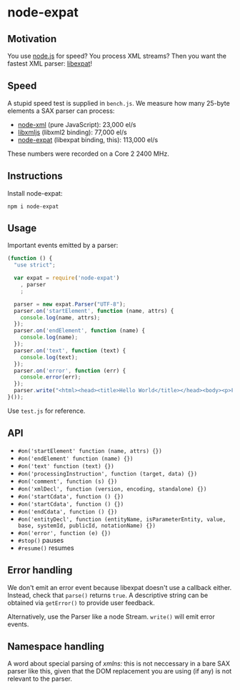 # node-expat #

## Motivation ##

You use [node.js](http://github.com/ry/node) for speed? You process
XML streams? Then you want the fastest XML parser: [libexpat](http://expat.sourceforge.net/)!

## Speed ##

A stupid speed test is supplied in `bench.js`. We measure how many
25-byte elements a SAX parser can process:

- [node-xml](http://github.com/robrighter/node-xml) (pure JavaScript): 23,000 el/s
- [libxmljs](http://github.com/polotek/libxmljs) (libxml2 binding): 77,000 el/s
- [node-expat](http://github.com/astro/node-expat) (libexpat binding, this): 113,000 el/s

These numbers were recorded on a Core 2 2400 MHz.

## Instructions ##

Install node-expat:

    npm i node-expat

## Usage ##

Important events emitted by a parser:

```javascript
(function () {
  "use strict";

  var expat = require('node-expat')
    , parser
    ;

  parser = new expat.Parser("UTF-8");
  parser.on('startElement', function (name, attrs) {
    console.log(name, attrs);
  });
  parser.on('endElement', function (name) {
    console.log(name);
  });
  parser.on('text', function (text) {
    console.log(text);
  });
  parser.on('error', function (err) {
    console.error(err); 
  });
  parser.write("<html><head><title>Hello World</title></head><body><p>Foobar</p></body></html>");
}());

```

Use `test.js` for reference.

## API ##

- `#on('startElement' function (name, attrs) {})`
- `#on('endElement' function (name) {})`
- `#on('text' function (text) {})`
- `#on('processingInstruction', function (target, data) {})`
- `#on('comment', function (s) {})`
- `#on('xmlDecl', function (version, encoding, standalone) {})`
- `#on('startCdata', function () {})`
- `#on('startCdata', function () {})`
- `#on('endCdata', function () {})`
- `#on('entityDecl', function (entityName, isParameterEntity, value, base, systemId, publicId, notationName) {})`
- `#on('error', function (e) {})`
- `#stop()` pauses
- `#resume()` resumes

## Error handling ##

We don't emit an error event because libexpat doesn't use a callback
either. Instead, check that `parse()` returns `true`. A descriptive
string can be obtained via `getError()` to provide user feedback.

Alternatively, use the Parser like a node Stream. `write()` will emit
error events.

## Namespace handling ##

A word about special parsing of *xmlns:* this is not neccessary in a
bare SAX parser like this, given that the DOM replacement you are
using (if any) is not relevant to the parser.
